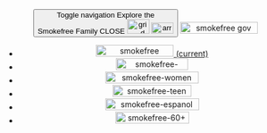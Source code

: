 <header class="sf-navbar navbar-default container" id="sf-navbar" role="banner">
    <nav class="navbar navbar-default TopHat sf-smokefree">
        <div class="container-fluid">
            <div class="navbar-header">
                <button type="button" id="toggle-btn" class="navbar-toggle collapsed" data-toggle="collapse" data-target="#tophat-navbar-collapse" aria-expanded="false">
                    <span class="sr-only">Toggle navigation</span>
                    <span class="toggle-message text collapsed">Explore the<br>Smokefree Family</span>
                    <span class="toggle-message text expanded">CLOSE</span>
                    <span class="toggle-message graphic">
                        <img class="toggle-message collapsed" src="/assets/images/tophat-grid-2x.png" alt="grid" width="40" height="26">
                        <img class="toggle-message toggle-arrow" src="/assets/images/tophat-arrow-2x.png" alt="arrow" width="40" height="20">
                    </span>
                </button>
                <a class="navbar-brand collapsed" href="/">
                    <img src="/assets/images/smokefree-gov.png" alt="smokefree gov" width="139" height="21">
                </a>
            </div>
            <div class="navbar-collapse" id="tophat-navbar-collapse">
                <ul class="nav navbar-nav">
                    <li class="active">
                        <a href="//smokefree.gov" id="smokefree">
                            <img src="/assets/images/smokefree.png" alt="smokefree" height="21" width="139">
                            <span class="sr-only">(current)</span>
                        </a>
                    </li>
                    <li>
                        <a href="//veterans.smokefree.gov" id="smokefree-veterans">
                            <img src="/assets/images/smokefree-veterans.png" alt="smokefree-veterans" height="21" width="129">
                        </a>
                    </li>
                    <li>
                        <a href="//women.smokefree.gov" id="smokefree-women">
                            <img src="/assets/images/smokefree-women.png" alt="smokefree-women" height="21" width="167">
                        </a>
                    </li>
                    <li>
                        <a href="//teen.smokefree.gov" id="smokefree-teen">
                            <img src="/assets/images/smokefree-teen.png" alt="smokefree-teen" height="21" width="141">
                        </a>
                    </li>
                    <li>
                        <a href="//espanol.smokefree.gov" id="smokefree-espanol">
                            <img src="/assets/images/smokefree-espanol.png" alt="smokefree-espanol" height="21" width="168">
                        </a>
                    </li>
                    <li>
                        <a href="//60plus.smokefree.gov" id="smokefree-60+">
                            <img src="/assets/images/smokefree-60+.png" alt="smokefree-60+" height="21" width="132">
                        </a>
                    </li>
                </ul>
            </div>
        </div>
    </nav>
</header>